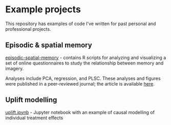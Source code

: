 # Example projects

This repository has examples of code I've written for past personal and professional projects.

## Episodic & spatial memory
[episodic-spatial-memory](https://github.com/carinafan/example-projects/tree/main/episodic-spatial-memory) - contains R scripts for analyzing and visualizing a set of online questionnaires to study the relationship between memory and imagery.

Analyses include PCA, regression, and PLSC. These analyses and figures were published in a peer-reviewed journal; the article is available [here](https://doi.org/10.3758/s13421-020-01093-7). 

## Uplift modelling
[uplift.ipynb](https://github.com/carinafan/example-projects/blob/main/uplift.ipynb) - Jupyter notebook with an example of causal modelling of individual treatment effects 